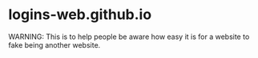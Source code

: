 # logins-web.github.io
WARNING: This is to help people be aware how easy it is for a website to fake being another website.
